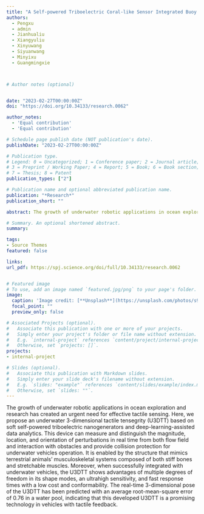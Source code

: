 ```yaml
---
title: "A Self-powered Triboelectric Coral-like Sensor Integrated Buoy for Irregular and Ultralow Frequency Ocean Wave Monitoring"
authors:
  - Pengxu
  - admin
  - Jianhualiu
  - Xiangyuliu
  - Xinyuwang
  - Siyuanwang
  - Minyixu
  - Guangmingxie



# Author notes (optional)


date: "2023-02-27T00:00:00Z"
doi: "https://doi.org/10.34133/research.0062"

author_notes:
  - 'Equal contribution'
  - 'Equal contribution'

# Schedule page publish date (NOT publication's date).
publishDate: "2023-02-27T00:00:00Z"

# Publication type.
# Legend: 0 = Uncategorized; 1 = Conference paper; 2 = Journal article;
# 3 = Preprint / Working Paper; 4 = Report; 5 = Book; 6 = Book section;
# 7 = Thesis; 8 = Patent
publication_types: ["2"]

# Publication name and optional abbreviated publication name.
publication: "*Research*"
publication_short: ""

abstract: The growth of underwater robotic applications in ocean exploration and research has created an urgent need for effective tactile sensing. Here, we propose an underwater 3-dimensional tactile tensegrity (U3DTT) based on soft self-powered triboelectric nanogenerators and deep-learning-assisted data analytics. This device can measure and distinguish the magnitude, location, and orientation of perturbations in real time from both flow field and interaction with obstacles and provide collision protection for underwater vehicles operation. It is enabled by the structure that mimics terrestrial animals’ musculoskeletal systems composed of both stiff bones and stretchable muscles. Moreover, when successfully integrated with underwater vehicles, the U3DTT shows advantages of multiple degrees of freedom in its shape modes, an ultrahigh sensitivity, and fast response times with a low cost and conformability. The real-time 3-dimensional pose of the U3DTT has been predicted with an average root-mean-square error of 0.76 in a water pool, indicating that this developed U3DTT is a promising technology in vehicles with tactile feedback.

# Summary. An optional shortened abstract.
summary: 

tags:
- Source Themes
featured: false

links:
url_pdf: https://spj.science.org/doi/full/10.34133/research.0062


# Featured image
# To use, add an image named `featured.jpg/png` to your page's folder. 
image:
  caption: 'Image credit: [**Unsplash**](https://unsplash.com/photos/s9CC2SKySJM)'
  focal_point: ""
  preview_only: false

# Associated Projects (optional).
#   Associate this publication with one or more of your projects.
#   Simply enter your project's folder or file name without extension.
#   E.g. `internal-project` references `content/project/internal-project/index.md`.
#   Otherwise, set `projects: []`.
projects:
- internal-project

# Slides (optional).
#   Associate this publication with Markdown slides.
#   Simply enter your slide deck's filename without extension.
#   E.g. `slides: "example"` references `content/slides/example/index.md`.
#   Otherwise, set `slides: ""`.
---
```


The growth of underwater robotic applications in ocean exploration and research has created an urgent need for effective tactile sensing. Here, we propose an underwater 3-dimensional tactile tensegrity (U3DTT) based on soft self-powered triboelectric nanogenerators and deep-learning-assisted data analytics. This device can measure and distinguish the magnitude, location, and orientation of perturbations in real time from both flow field and interaction with obstacles and provide collision protection for underwater vehicles operation. It is enabled by the structure that mimics terrestrial animals’ musculoskeletal systems composed of both stiff bones and stretchable muscles. Moreover, when successfully integrated with underwater vehicles, the U3DTT shows advantages of multiple degrees of freedom in its shape modes, an ultrahigh sensitivity, and fast response times with a low cost and conformability. The real-time 3-dimensional pose of the U3DTT has been predicted with an average root-mean-square error of 0.76 in a water pool, indicating that this developed U3DTT is a promising technology in vehicles with tactile feedback.
